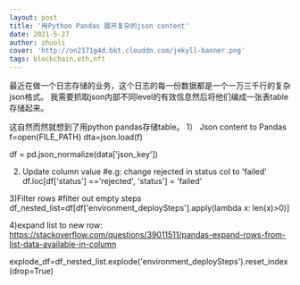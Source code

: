 ```yaml
---
layout: post
title: '用Python Pandas 展开复杂的json content'
date: 2021-5-27
author: zhuoli
cover: 'http://on2171g4d.bkt.clouddn.com/jekyll-banner.png'
tags: blockchain,eth,nft 
---
```


最近在做一个日志存储的业务，这个日志的每一份数据都是一个一万三千行的复杂json格式。 我需要抓取json内部不同level的有效信息然后将他们编成一张表table存储起来。

这自然而然就想到了用python pandas存储table。
1） Json content to Pandas
  f=open(FILE_PATH)
  dta=json.load(f)

  df = pd.json_normalize(data['json_key'])

2) Update column value 
#e.g: change rejected in status col to 'failed'
df.loc[df['status'] =='rejected', 'status'] = 'failed'

3)Filter rows
#filter out empty steps
df_nested_list=df[df['environment_deploySteps'].apply(lambda x: len(x)>0)]

4)expand list to new row: https://stackoverflow.com/questions/39011511/pandas-expand-rows-from-list-data-available-in-column

explode_df=df_nested_list.explode('environment_deploySteps').reset_index(drop=True)